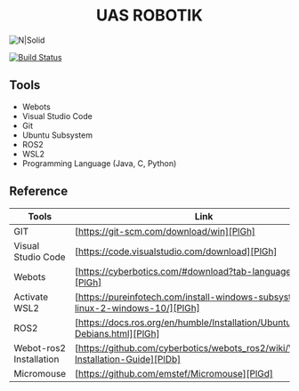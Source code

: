 <h1 align="center"> UAS ROBOTIK </h1>

![N|Solid](https://anaktelkom.com/wp-content/uploads/2021/09/Logo-Telkom-University-Legal-Utama.png)

[![Build Status](https://travis-ci.org/joemccann/dillinger.svg?branch=master)](https://travis-ci.org/joemccann/dillinger)

## Tools

- Webots
- Visual Studio Code
- Git
- Ubuntu Subsystem
- ROS2
- WSL2
- Programming Language (Java, C, Python)


## Reference 
| Tools | Link |
| ------ | ------ |
| GIT | [https://git-scm.com/download/win][PlGh] |
| Visual Studio Code  | [https://code.visualstudio.com/download][PlGh] |
| Webots  | [https://cyberbotics.com/#download?tab-language=python][PlGh] |
| Activate WSL2  | [https://pureinfotech.com/install-windows-subsystem-linux-2-windows-10/][PlGh] |
| ROS2  | [https://docs.ros.org/en/humble/Installation/Ubuntu-Install-Debians.html][PlGh] |
| Webot-ros2 Installation | [https://github.com/cyberbotics/webots_ros2/wiki/Windows-Installation-Guide][PlDb] |
| Micromouse | [https://github.com/emstef/Micromouse][PlGd] |




